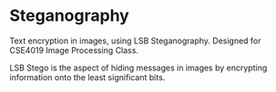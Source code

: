 # Steganography
Text encryption in images, using LSB Steganography. Designed for CSE4019 Image Processing Class.

LSB Stego is the aspect of hiding messages in images by encrypting information onto the least significant bits.
